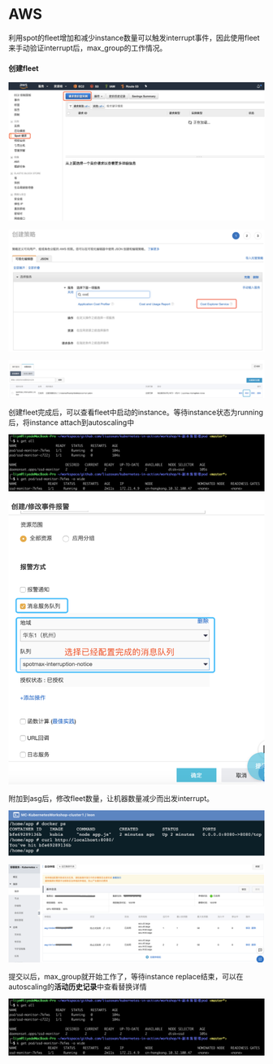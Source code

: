 # AWS

利用spot的fleet增加和减少instance数量可以触发interrupt事件，因此使用fleet来手动验证interrupt后，max\_group的工作情况。

#### 创建fleet

![](../../../.gitbook/assets/image.png)

![](../../../.gitbook/assets/image%20%2885%29.png)

![](../../../.gitbook/assets/image%20%2845%29.png)

创建fleet完成后，可以查看fleet中启动的instance。等待instance状态为running后，将instance attach到autoscaling中

![](../../../.gitbook/assets/image%20%2873%29.png)

![](../../../.gitbook/assets/image%20%2828%29.png)

附加到asg后，修改fleet数量，让机器数量减少而出发interrupt。

![](../../../.gitbook/assets/image%20%2892%29.png)

![](../../../.gitbook/assets/image%20%2826%29.png)

提交以后，max\_group就开始工作了，等待instance replace结束，可以在autoscaling的**活动历史记录**中查看替换详情

![](../../../.gitbook/assets/image%20%2863%29.png)

